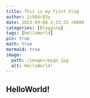 ```yaml
---
title: This is my fisrt blog
author: 2c984r83y
date: 2023-09-08 2:33:33 +0800
categories: [Blogging]
tags: [HelloWorld]
pin: true
math: true
mermaid: true
image:
  path: /images/mygo.jpg
  alt: HelloWorld!
---
```

## HelloWorld!

